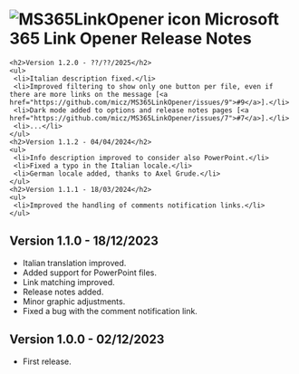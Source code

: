  # ![MS365LinkOpener  icon](images/icon-32.png "MS365LinkOpener") Microsoft 365 Link Opener Release Notes






    <h2>Version 1.2.0 - ??/??/2025</h2>
    <ul>
     <li>Italian description fixed.</li>
     <li>Improved filtering to show only one button per file, even if there are more links on the message [<a href="https://github.com/micz/MS365LinkOpener/issues/9">#9</a>].</li>
     <li>Dark mode added to options and release notes pages [<a href="https://github.com/micz/MS365LinkOpener/issues/7">#7</a>].</li>
     <li>...</li>
    </ul>
    <h2>Version 1.1.2 - 04/04/2024</h2>
    <ul>
     <li>Info description improved to consider also PowerPoint.</li>
     <li>Fixed a typo in the Italian locale.</li>
     <li>German locale added, thanks to Axel Grude.</li>
    </ul>
    <h2>Version 1.1.1 - 18/03/2024</h2>
    <ul>
     <li>Improved the handling of comments notification links.</li>
    </ul>
   <h2>Version 1.1.0 - 18/12/2023</h2>
   <ul>
    <li>Italian translation improved.</li>
    <li>Added support for PowerPoint files.</li>
    <li>Link matching improved.</li>
    <li>Release notes added.</li>
    <li>Minor graphic adjustments.</li>
    <li>Fixed a bug with the comment notification link.</li>
   </ul>
   <h2>Version 1.0.0 - 02/12/2023</h2>
   <ul><li>First release.</li></ul>